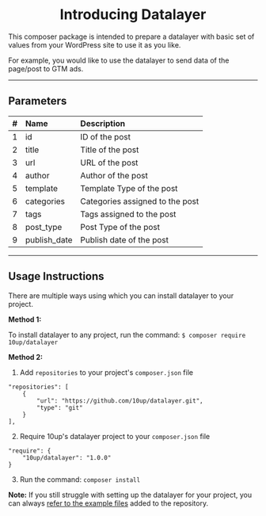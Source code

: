 <h1 align="center">Introducing Datalayer</h1>

This composer package is intended to prepare a datalayer with basic set of values from your WordPress site to use it as you like.

For example, you would like to use the datalayer to send data of the page/post to GTM ads.

<hr/>

## Parameters
| # |   Name   |  Description |
|----------|:-------------|:------|
| 1 | id         | ID of the post                  |
| 2 | title      | Title of the post               |
| 3 | url        | URL of the post                 |
| 4 | author     | Author of the post              |
| 5 | template   | Template Type of the post       |
| 6 | categories | Categories assigned to the post |
| 7 | tags       | Tags assigned to the post       |
| 8 | post_type  | Post Type of the post           |
| 9 | publish_date | Publish date of the post      |

<hr/>

##  Usage Instructions

There are multiple ways using which you can install datalayer to your project.

**Method 1:**

To install datalayer to any project, run the command:
```$ composer require 10up/datalayer```

**Method 2:**

1. Add `repositories` to your project's `composer.json` file
```
"repositories": [
    {
        "url": "https://github.com/10up/datalayer.git",
        "type": "git"
    }
],
```
2. Require 10up's datalayer project to your `composer.json` file
```
"require": {
    "10up/datalayer": "1.0.0"
}
```
3. Run the command: `composer install`

**Note:** If you still struggle with setting up the datalayer for your project, you can always [refer to the example files](https://github.com/10up/datalayer/tree/trunk/example) added to the repository.
